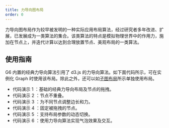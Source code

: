 ```yaml
---
title: 力导向图布局
order: 0
---
```


力导向图布局作为较早被发明的一种实际应用布局算法，经过研究者多年改进、扩展，已发展成为一类算法的集合。该类算法的特点是模拟物理世界中的作用力，施加在节点上，并迭代计算以达到合理放置节点、美观布局的一类算法。

## 使用指南

G6 内置的经典力导向算法引用了 d3.js 的力导向算法。如下面代码所示，可在实例化 Graph 时使用该布局。除此之外，还可以如[子图布局](/zh/docs/manual/middle/layout/#%E5%AD%90%E5%9B%BE%E5%B8%83%E5%B1%80)所示单独使用布局。
- 代码演示 1 ：基础的经典力导向布局及节点的拖拽。
- 代码演示 2 ：节点不重叠。
- 代码演示 3 ：为不同节点调整边长和力。
- 代码演示 4 ：固定被拖拽的节点。
- 代码演示 5 ：支持布局参数的动态切换。
- 代码演示 6 ：使用力导向算法实现气泡效果及交互。